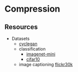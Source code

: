 # Compression

## Resources

 * Datasets
     * [cyclegan](https://www.kaggle.com/datasets/suyashdamle/cyclegan)
     * classification 
         * [imagenet-mini](https://www.kaggle.com/datasets/ifigotin/imagenetmini-1000)
         * [cifar10](https://www.kaggle.com/datasets/oxcdcd/cifar10)
     * image captioning [flickr30k](https://www.kaggle.com/datasets/hsankesara/flickr-image-dataset)
